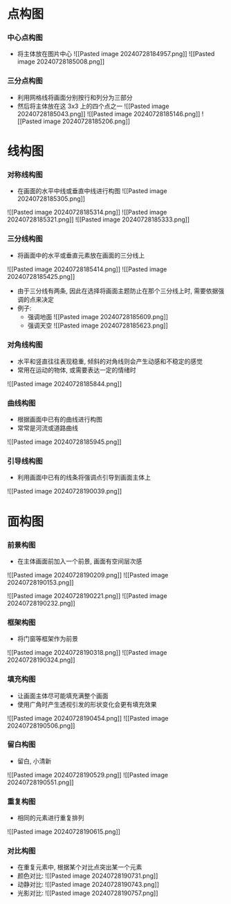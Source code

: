 
# 点构图

### 中心点构图
- 将主体放在图片中心
![[Pasted image 20240728184957.png]]
![[Pasted image 20240728185008.png]]


### 三分点构图
- 利用网格线将画面分别按行和列分为三部分
- 然后将主体放在这 3x3 上的四个点之一
![[Pasted image 20240728185043.png]]
![[Pasted image 20240728185146.png]]
![[Pasted image 20240728185206.png]]


# 线构图

### 对称线构图
- 在画面的水平中线或垂直中线进行构图 ![[Pasted image 20240728185305.png]]

![[Pasted image 20240728185314.png]]
![[Pasted image 20240728185321.png]]
![[Pasted image 20240728185333.png]]


### 三分线构图
- 将画面中的水平或垂直元素放在画面的三分线上

![[Pasted image 20240728185414.png]]
![[Pasted image 20240728185425.png]]

- 由于三分线有两条, 因此在选择将画面主题防止在那个三分线上时, 需要依据强调的点来决定
- 例子: 
	- 强调地面 ![[Pasted image 20240728185609.png]]
	- 强调天空 ![[Pasted image 20240728185623.png]]


### 对角线构图
- 水平和竖直往往表现稳重, 倾斜的对角线则会产生动感和不稳定的感觉
- 常用在运动的物体, 或需要表达一定的情绪时

![[Pasted image 20240728185844.png]]


### 曲线构图
- 根据画面中已有的曲线进行构图
- 常常是河流或道路曲线

![[Pasted image 20240728185945.png]]


### 引导线构图
- 利用画面中已有的线条将强调点引导到画面主体上

![[Pasted image 20240728190039.png]]


# 面构图

### 前景构图
- 在主体画面前加入一个前景, 画面有空间层次感

![[Pasted image 20240728190209.png]]
![[Pasted image 20240728190153.png]]

![[Pasted image 20240728190221.png]]
![[Pasted image 20240728190232.png]]


### 框架构图
- 将门窗等框架作为前景



![[Pasted image 20240728190318.png]]
![[Pasted image 20240728190324.png]]


### 填充构图
- 让画面主体尽可能填充满整个画面
- 使用广角时产生透视引发的形状变化会更有填充效果

![[Pasted image 20240728190454.png]]
![[Pasted image 20240728190506.png]]


### 留白构图
- 留白, 小清新


![[Pasted image 20240728190529.png]]
![[Pasted image 20240728190551.png]]


### 重复构图
- 相同的元素进行重复排列

![[Pasted image 20240728190615.png]]



### 对比构图
- 在重复元素中, 根据某个对比点突出某一个元素
- 颜色对比: ![[Pasted image 20240728190731.png]]
- 动静对比: ![[Pasted image 20240728190743.png]]
- 光影对比: ![[Pasted image 20240728190757.png]]

